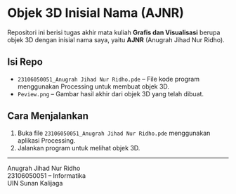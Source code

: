 # Objek 3D Inisial Nama (AJNR)

Repositori ini berisi tugas akhir mata kuliah **Grafis dan Visualisasi** berupa objek 3D dengan inisial nama saya, yaitu **AJNR** (Anugrah Jihad Nur Ridho).

## Isi Repo

- `23106050051_Anugrah Jihad Nur Ridho.pde` – File kode program menggunakan Processing untuk membuat objek 3D.
- `Peview.png` – Gambar hasil akhir dari objek 3D yang telah dibuat.

## Cara Menjalankan

1. Buka file `23106050051_Anugrah Jihad Nur Ridho.pde` menggunakan aplikasi Processing.
2. Jalankan program untuk melihat objek 3D.

---

Anugrah Jihad Nur Ridho  
23106050051 – Informatika  
UIN Sunan Kalijaga
